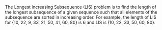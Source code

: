 The Longest Increasing Subsequence (LIS) problem is to find the length of the longest subsequence of
a given sequence such that all elements of the subsequence are sorted in increasing order. For example, 
the length of LIS for {10, 22, 9, 33, 21, 50, 41, 60, 80} is 6 and LIS is {10, 22, 33, 50, 60, 80}.
